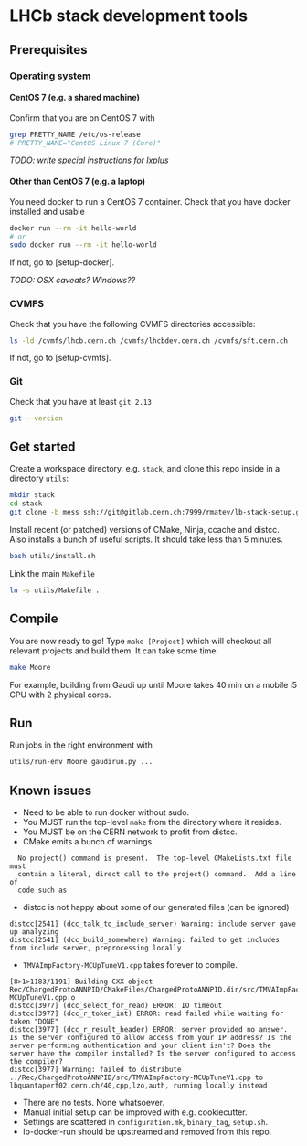 # LHCb stack development tools

## Prerequisites
### Operating system
#### CentOS 7 (e.g. a shared machine)
Confirm that you are on CentOS 7 with
```sh
grep PRETTY_NAME /etc/os-release
# PRETTY_NAME="CentOS Linux 7 (Core)"
```
_TODO: write special instructions for lxplus_

#### Other than CentOS 7 (e.g. a laptop)
You need docker to run a CentOS 7 container.
Check that you have docker installed and usable
```sh
docker run --rm -it hello-world
# or
sudo docker run --rm -it hello-world
```
If not, go to [setup-docker].

_TODO: OSX caveats? Windows??_

### CVMFS
Check that you have the following CVMFS directories accessible:
```sh
ls -ld /cvmfs/lhcb.cern.ch /cvmfs/lhcbdev.cern.ch /cvmfs/sft.cern.ch
```
If not, go to [setup-cvmfs].

### Git
Check that you have at least `git 2.13`
```sh
git --version
```

## Get started
Create a workspace directory, e.g. `stack`, and clone this repo inside in a directory `utils`:
```sh
mkdir stack
cd stack
git clone -b mess ssh://git@gitlab.cern.ch:7999/rmatev/lb-stack-setup.git utils
```

Install recent (or patched) versions of CMake, Ninja, ccache and distcc. Also installs a bunch of useful scripts. It should take less than 5 minutes.
```sh
bash utils/install.sh
```

Link the main `Makefile`
```sh
ln -s utils/Makefile .
```

## Compile
You are now ready to go! Type `make [Project]` which will checkout all relevant
projects and build them. It can take some time.
```sh
make Moore
```
For example, building from Gaudi up until Moore takes 40 min on a mobile i5 CPU
with 2 physical cores.

## Run
Run jobs in the right environment with
```sh
utils/run-env Moore gaudirun.py ...
```

## Known issues
- Need to be able to run docker without sudo.
- You MUST run the top-level `make` from the directory where it resides.
- You MUST be on the CERN network to profit from distcc.
- CMake emits a bunch of warnings.
```
  No project() command is present.  The top-level CMakeLists.txt file must
  contain a literal, direct call to the project() command.  Add a line of
  code such as
```
- distcc is not happy about some of our generated files (can be ignored)
```
distcc[2541] (dcc_talk_to_include_server) Warning: include server gave up analyzing
distcc[2541] (dcc_build_somewhere) Warning: failed to get includes from include server, preprocessing locally
```
- `TMVAImpFactory-MCUpTuneV1.cpp` takes forever to compile.
```
[8>1>1183/1191] Building CXX object Rec/ChargedProtoANNPID/CMakeFiles/ChargedProtoANNPID.dir/src/TMVAImpFactory-MCUpTuneV1.cpp.o
distcc[3977] (dcc_select_for_read) ERROR: IO timeout
distcc[3977] (dcc_r_token_int) ERROR: read failed while waiting for token "DONE"
distcc[3977] (dcc_r_result_header) ERROR: server provided no answer. Is the server configured to allow access from your IP address? Is the server performing authentication and your client isn't? Does the server have the compiler installed? Is the server configured to access the compiler?
distcc[3977] Warning: failed to distribute ../Rec/ChargedProtoANNPID/src/TMVAImpFactory-MCUpTuneV1.cpp to lbquantaperf02.cern.ch/40,cpp,lzo,auth, running locally instead
```
- There are no tests. None whatsoever.
- Manual initial setup can be improved with e.g. cookiecutter.
- Settings are scattered in `configuration.mk`, `binary_tag`, `setup.sh`.
- lb-docker-run should be upstreamed and removed from this repo.
